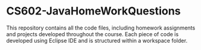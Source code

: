# CS602-JavaHomeWorkQuestions
This repository contains all the code files, including homework assignments and projects developed throughout the course. Each piece of code is developed using Eclipse IDE and is structured within a workspace folder.
